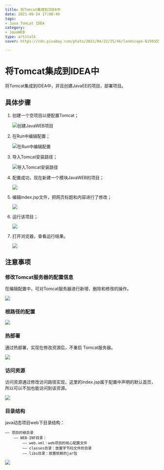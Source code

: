 ```yaml
---
title: 将Tomcat集成到IDEA中
date: 2021-06-24 17:00:49
tags: 
- Java Tomcat IDEA
category:
- JavaWEB
type: artitalk
cover: https://cdn.pixabay.com/photo/2021/04/22/15/46/landscape-6199355_960_720.jpg

---
```


# 将Tomcat集成到IDEA中

将Tomcat集成到IDEA中，并且创建JavaEE的项目，部署项目。

## 具体步骤

1. 创建一个空项目以便配置Tomcat；

   ![创建JavaWEB项目](https://pic.imgdb.cn/item/60d34577844ef46bb2d78ab7.jpg)

2. 在Run中编辑配置；

   ![在Run中编辑配置](https://pic.imgdb.cn/item/60d340e7844ef46bb2aadf03.jpg)
   
3. 导入Tomcat安装路径；

   ![导入Tomcat安装路径](https://pic.imgdb.cn/item/60d342f5844ef46bb2bec78f.jpg)

4. 配置成功，现在新建一个模块JavaWEB的项目；

   ![](https://pic.imgdb.cn/item/60d34514844ef46bb2d3e12b.jpg)

5. 编辑index.jsp文件，把网页标题和内容进行了修改；

   ![](https://pic.imgdb.cn/item/60d34630844ef46bb2de5319.jpg)

6. 运行该项目；

   ![](https://pic.imgdb.cn/item/60d346cd844ef46bb2e4023b.jpg)

7. 打开浏览器，查看运行结果。

   ![](https://pic.imgdb.cn/item/60d942785132923bf8fac063.jpg)

## 注意事项

### 修改Tomcat服务器的配置信息

在编辑配置中，可对Tomcat服务器进行新增、删除和修改的操作。

![](https://pic.imgdb.cn/item/60d34abd844ef46bb2081c08.jpg)

### 根路径的配置

![](https://pic.imgdb.cn/item/60d34911844ef46bb2f8b043.jpg)

### 热部署

通过热部署，实现在修改资源后，不重启 Tomcat服务器。

![](https://pic.imgdb.cn/item/60d34962844ef46bb2fb9a2d.jpg)

### 访问资源

访问资源通过修改访问路径实现，这里的index.jsp属于配置中声明的默认首页，所以可以不加也能访问到该资源。

![](https://pic.imgdb.cn/item/60d943465132923bf8001128.jpg)

### 目录结构

java动态项目web下目录结构：

```
—— 项目的根目录
	—— WEB-INF目录：
		—— web.xml：web项目的核心配置文件
		—— classes目录：放置字节码文件的目录
		—— libs目录：放置依赖的jar包
```

![](https://pic.imgdb.cn/item/60d34dd8844ef46bb223a792.jpg)
